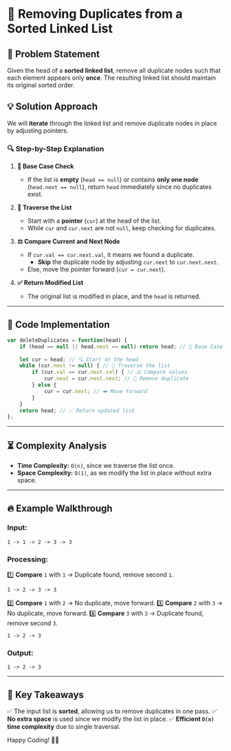 # 🚀 Removing Duplicates from a Sorted Linked List

## 📌 Problem Statement
Given the head of a **sorted linked list**, remove all duplicate nodes such that each element appears only **once**. The resulting linked list should maintain its original sorted order.

## 💡 Solution Approach
We will **iterate** through the linked list and remove duplicate nodes in place by adjusting pointers.

### 🔍 Step-by-Step Explanation

1. **🛑 Base Case Check**
   - If the list is **empty** (`head == null`) or contains **only one node** (`head.next == null`), return `head` immediately since no duplicates exist.

2. **🔄 Traverse the List**
   - Start with a **pointer** (`cur`) at the head of the list.
   - While `cur` and `cur.next` are not `null`, keep checking for duplicates.

3. **⚖️ Compare Current and Next Node**
   - If `cur.val == cur.next.val`, it means we found a duplicate.
     - **Skip** the duplicate node by adjusting `cur.next` to `cur.next.next`.
   - Else, move the pointer forward (`cur = cur.next`).

4. **✅ Return Modified List**
   - The original list is modified in place, and the `head` is returned.

---

## 📝 Code Implementation
```javascript
var deleteDuplicates = function(head) {
    if (head == null || head.next == null) return head; // 🛑 Base Case
    
    let cur = head; // 🔍 Start at the head
    while (cur.next != null) { // 🔄 Traverse the list
        if (cur.val == cur.next.val) { // ⚖️ Compare values
            cur.next = cur.next.next; // 🚀 Remove duplicate
        } else {
            cur = cur.next; // ➡️ Move forward
        }
    }
    return head; // ✅ Return updated list
};
```

---

## ⏳ Complexity Analysis
- **Time Complexity:** `O(n)`, since we traverse the list once.
- **Space Complexity:** `O(1)`, as we modify the list in place without extra space.

---

## 🔥 Example Walkthrough

### **Input:**
```plaintext
1 -> 1 -> 2 -> 3 -> 3
```
### **Processing:**
1️⃣ **Compare** `1` with `1` → Duplicate found, remove second `1`.
```plaintext
1 -> 2 -> 3 -> 3
```
2️⃣ **Compare** `1` with `2` → No duplicate, move forward.
3️⃣ **Compare** `2` with `3` → No duplicate, move forward.
4️⃣ **Compare** `3` with `3` → Duplicate found, remove second `3`.
```plaintext
1 -> 2 -> 3
```

### **Output:**
```plaintext
1 -> 2 -> 3
```

---

## 🎯 Key Takeaways
✅ The input list is **sorted**, allowing us to remove duplicates in one pass.
✅ **No extra space** is used since we modify the list in place.
✅ **Efficient `O(n)` time complexity** due to single traversal.

Happy Coding! 🚀🎉


